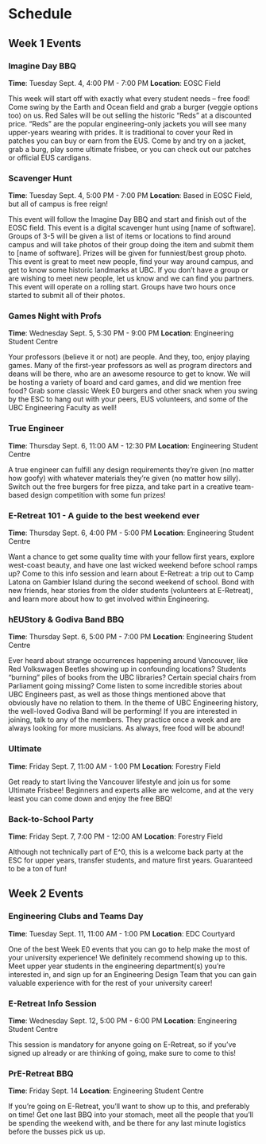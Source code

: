 # Schedule
## Week 1 Events
### Imagine Day BBQ
**Time**: Tuesday Sept. 4, 4:00 PM - 7:00 PM **Location**: EOSC Field

This week will start off with exactly what every student needs – free food!  Come swing by the Earth and Ocean field and grab a burger (veggie options too) on us.  Red Sales will be out selling the historic “Reds” at a discounted price.  “Reds” are the popular engineering-only jackets you will see many upper-years wearing with prides.  It is traditional to cover your Red in patches you can buy or earn from the EUS.  Come by and try on a jacket, grab a burg, play some ultimate frisbee, or you can check out our patches or official EUS cardigans. 

### Scavenger Hunt
**Time**: Tuesday Sept. 4, 5:00 PM - 7:00 PM **Location**: Based in EOSC Field, but all of campus is free reign!

This event will follow the Imagine Day BBQ and start and finish out of the EOSC field. This event is a digital scavenger hunt using [name of software].  Groups of 3-5 will be given a list of items or locations to find around campus and will take photos of their group doing the item and submit them to [name of software].  Prizes will be given for funniest/best group photo.  This event is great to meet new people, find your way around campus, and get to know some historic landmarks at UBC.  If you don’t have a group or are wishing to meet new people, let us know and we can find you partners.  This event will operate on a rolling start.  Groups have two hours once started to submit all of their photos.

### Games Night with Profs
**Time**: Wednesday Sept. 5, 5:30 PM - 9:00 PM **Location**: Engineering Student Centre

Your professors (believe it or not) are people.  And they, too, enjoy playing games.  Many of the first-year professors as well as program directors and deans will be there, who are an awesome resource to get to know.  We will be hosting a variety of board and card games, and did we mention free food?  Grab some classic Week E0 burgers and other snack when you swing by the ESC to hang out with your peers, EUS volunteers, and some of the UBC Engineering Faculty as well! 

### True Engineer
**Time**: Thursday Sept. 6, 11:00 AM - 12:30 PM **Location**: Engineering Student Centre

A true engineer can fulfill any design requirements they’re given (no matter how goofy) with whatever materials they’re given (no matter how silly).  Switch out the free burgers for free pizza, and take part in a creative team-based design competition with some fun prizes!

### E-Retreat 101 - A guide to the best weekend ever
**Time**: Thursday Sept. 6, 4:00 PM - 5:00 PM **Location**: Engineering Student Centre

Want a chance to get some quality time with your fellow first years, explore west-coast beauty, and have one last wicked weekend before school ramps up?  Come to this info session and learn about E-Retreat: a trip out to Camp Latona on Gambier Island during the second weekend of school. Bond with new friends, hear stories from the older students (volunteers at E-Retreat), and learn more about how to get involved within Engineering.


### hEUStory & Godiva Band BBQ
**Time**: Thursday Sept. 6, 5:00 PM - 7:00 PM **Location**: Engineering Student Centre

Ever heard about strange occurrences happening around Vancouver, like Red Volkswagen Beetles showing up in confounding locations?  Students “burning” piles of books from the UBC libraries?  Certain special chairs from Parliament going missing?  Come listen to some incredible stories about UBC Engineers past, as well as those things mentioned above that obviously have no relation to them.  In the theme of UBC Engineering history, the well-loved Godiva Band will be performing!  If you are interested in joining, talk to any of the members.  They practice once a week and are always looking for more musicians.  As always, free food will be abound!

### Ultimate
**Time**: Friday Sept. 7, 11:00 AM - 1:00 PM **Location**: Forestry Field

Get ready to start living the Vancouver lifestyle and join us for some Ultimate Frisbee!  Beginners and experts alike are welcome, and at the very least you can come down and enjoy the free BBQ!

### Back-to-School Party
**Time**: Friday Sept. 7, 7:00 PM - 12:00 AM **Location**: Forestry Field

Although not technically part of E^0, this is a welcome back party at the ESC for upper years, transfer students, and mature first years.  Guaranteed to be a ton of fun!

## Week 2 Events
### Engineering Clubs and Teams Day
**Time**: Tuesday Sept. 11, 11:00 AM - 1:00 PM **Location**: EDC Courtyard

One of the best Week E0 events that you can go to help make the most of your university experience! We definitely recommend showing up to this. Meet upper year students in the engineering department(s) you’re interested in, and sign up for an Engineering Design Team that you can gain valuable experience with for the rest of your university career!

### E-Retreat Info Session
**Time**: Wednesday Sept. 12, 5:00 PM - 6:00 PM **Location**: Engineering Student Centre

This session is mandatory for anyone going on E-Retreat, so if you’ve signed up already or are thinking of going, make sure to come to this!

### PrE-Retreat BBQ
**Time**: Friday Sept. 14  **Location**: Engineering Student Centre

If you’re going on E-Retreat, you’ll want to show up to this, and preferably on time! Get one last BBQ into your stomach, meet all the people that you’ll be spending the weekend with, and be there for any last minute logistics before the busses pick us up.
